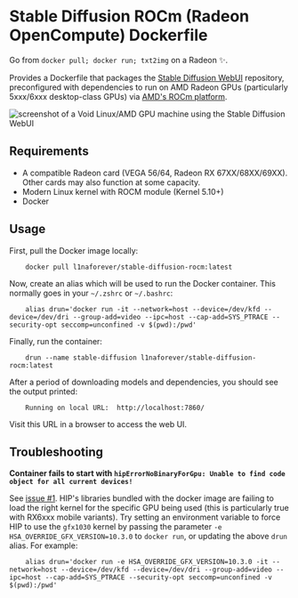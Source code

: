 Stable Diffusion ROCm (Radeon OpenCompute) Dockerfile
==
Go from `docker pull; docker run; txt2img` on a Radeon ✨.

Provides a Dockerfile that packages the [Stable Diffusion WebUI](https://github.com/sd-webui/stable-diffusion-webui) repository, preconfigured with dependencies to run on AMD Radeon GPUs (particularly 5xxx/6xxx desktop-class GPUs) via [AMD's ROCm platform](https://docs.amd.com/category/ROCm%E2%84%A2%20v5.x).

<img alt="screenshot of a Void Linux/AMD GPU machine using the Stable Diffusion WebUI" src="https://raw.githubusercontent.com/l1na-forever/stable-diffusion-rocm-docker/main/assets/void_screenshot.webp" />

Requirements
--
- A compatible Radeon card (VEGA 56/64, Radeon RX 67XX/68XX/69XX). Other cards may also function at some capacity.
- Modern Linux kernel with ROCM module (Kernel 5.10+)
- Docker

Usage
--

First, pull the Docker image locally:

```
    docker pull l1naforever/stable-diffusion-rocm:latest
```

Now, create an alias which will be used to run the Docker container. This normally goes in your `~/.zshrc` or `~/.bashrc`:

```
    alias drun='docker run -it --network=host --device=/dev/kfd --device=/dev/dri --group-add=video --ipc=host --cap-add=SYS_PTRACE --security-opt seccomp=unconfined -v $(pwd):/pwd'
```

Finally, run the container: 

```
    drun --name stable-diffusion l1naforever/stable-diffusion-rocm:latest
```

After a period of downloading models and dependencies, you should see the output printed:

```
    Running on local URL:  http://localhost:7860/
```

Visit this URL in a browser to access the web UI. 


Troubleshooting
--
**Container fails to start with `hipErrorNoBinaryForGpu: Unable to find code object for all current devices!`**

See [issue #1](https://github.com/l1na-forever/stable-diffusion-rocm-docker/issues/1). HIP's libraries bundled with the docker image are failing to load the right kernel for the specific GPU being used (this is particularly true with RX6xxx mobile variants). Try setting an environment variable to force HIP to use the `gfx1030` kernel by passing the parameter `-e HSA_OVERRIDE_GFX_VERSION=10.3.0` to `docker run`, or updating the above `drun` alias. For example:

```
    alias drun='docker run -e HSA_OVERRIDE_GFX_VERSION=10.3.0 -it --network=host --device=/dev/kfd --device=/dev/dri --group-add=video --ipc=host --cap-add=SYS_PTRACE --security-opt seccomp=unconfined -v $(pwd):/pwd'
```
